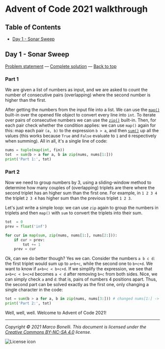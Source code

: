 Advent of Code 2021 walkthrough
===============================

Table of Contents
-----------------

- [Day 1 - Sonar Sweep][d01]

Day 1 - Sonar Sweep
-------------------

[Problem statement][d01-problem] — [Complete solution][d01-solution] — [Back to top][top]

### Part 1

We are given a list of numbers as input, and we are asked to count the number of
consecutive pairs (overlapping) where the second number is higher than the
first.

After getting the numbers from the input file into a list. We can use the
[`map()`][py-builtin-map] built-in over the opened file object to convert every
line into `int`. To iterate over pairs of consecutive numbers we can use the
[`zip()`][py-builtin-zip] built-in. Then, for each pair check whether the
condition applies: we can use `map()` again for this: map each pair `(a, b)` to
the expression `b > a`, and then [`sum()`][py-builtin-sum] up all the values
(this works because `True` and `False` evaluate to `1` and `0` respectively when
summing). All in all, it's a single line of code:

```python
nums = tuple(map(int, fin))
tot  = sum(b > a for a, b in zip(nums, nums[1:]))
print('Part 1:', tot)
```

### Part 2

Now we need to group numbers by 3, using a sliding-window method to determine
how many couples of (overlapping) triplets are there where the second triplet
has an higher sum than the first one. For example, in `1 2 3 4` the triplet
`2 3 4` has higher sum than the previous triplet `1 2 3`.

Let's just write a simple loop: we can use `zip` again to group the numbers in
triplets and then `map()` with `sum` to convert the triplets into their sum.

```python
tot  = 0
prev = float('inf')

for cur in map(sum, zip(nums, nums[1:], nums[2:])):
    if cur > prev:
        tot += 1
    prev = cur
```

Ok, can we do better though? Yes we can. Consider the numbers `a b c d`: the
first triplet would sum up to `a+b+c`, while the second one to `b+c+d`. We want
to know if `a+b+c < b+c+d`. If we simplify the expression, we see that
`a+b+c < b+c+d` becomes `a < d` after removing `b+c` from both sides. Nice, we
can simply check `a` and `d`: that is, pairs of numbers 4 positions apart. Thus,
the second part can be solved exactly as the first one, only changing a single
character in the code:

```python
tot = sum(b > a for a, b in zip(nums, nums[3:])) # changed nums[1:] -> nums[3:]
print('Part 2:', tot)
```

Well, well, well. Welcome to Advent of Code 2021!

---

*Copyright &copy; 2021 Marco Bonelli. This document is licensed under the [Creative Commons BY-NC-SA 4.0](https://creativecommons.org/licenses/by-nc-sa/4.0/) license.*

![License icon](https://licensebuttons.net/l/by-nc-sa/4.0/88x31.png)

[top]: #advent-of-code-2021-walkthrough
[d01]: #day-1---sonar-sweep

[d01-problem]: https://adventofcode.com/2021/day/1

[d01-solution]: solutions/day01.py

[py-builtin-map]:             https://docs.python.org/3/library/functions.html#map
[py-builtin-sum]:             https://docs.python.org/3/library/functions.html#sum
[py-builtin-zip]:             https://docs.python.org/3/library/functions.html#zip
